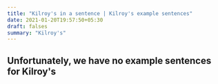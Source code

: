 ```yaml
---
title: "Kilroy's in a sentence | Kilroy's example sentences"
date: 2021-01-20T19:57:50+05:30
draft: falses
summary: "Kilroy's"
---
```

## Unfortunately, we have no example sentences for Kilroy's                 
